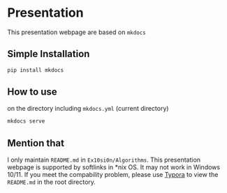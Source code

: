 # Presentation

This presentation webpage are based on `mkdocs`

## Simple Installation

```bash
pip install mkdocs
```

## How to use

on the directory including `mkdocs.yml` (current directory)

```bash
mkdocs serve
```

## Mention that

I only maintain `README.md` in `Ex10si0n/Algorithms`. This presentation webpage is supported by softlinks in *nix OS. It may not work in Windows 10/11. If you meet the compability problem, please use [Typora](typora.io) to view the `README.md` in the root directory.
